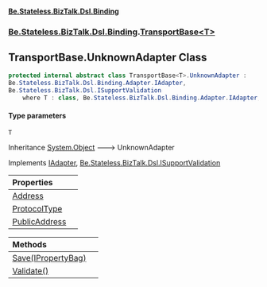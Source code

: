 #### [Be.Stateless.BizTalk.Dsl.Binding](README.md 'README')
### [Be.Stateless.BizTalk.Dsl.Binding](Be.Stateless.BizTalk.Dsl.Binding.md 'Be.Stateless.BizTalk.Dsl.Binding').[TransportBase&lt;T&gt;](TransportBase_T_.md 'Be.Stateless.BizTalk.Dsl.Binding.TransportBase<T>')

## TransportBase<T>.UnknownAdapter Class

```csharp
protected internal abstract class TransportBase<T>.UnknownAdapter :
Be.Stateless.BizTalk.Dsl.Binding.Adapter.IAdapter,
Be.Stateless.BizTalk.Dsl.ISupportValidation
    where T : class, Be.Stateless.BizTalk.Dsl.Binding.Adapter.IAdapter, Be.Stateless.BizTalk.Dsl.ISupportValidation
```
#### Type parameters

<a name='Be.Stateless.BizTalk.Dsl.Binding.TransportBase_T_.UnknownAdapter.T'></a>

`T`

Inheritance [System.Object](https://docs.microsoft.com/en-us/dotnet/api/System.Object 'System.Object') &#129106; UnknownAdapter

Implements [IAdapter](IAdapter.md 'Be.Stateless.BizTalk.Dsl.Binding.Adapter.IAdapter'), [Be.Stateless.BizTalk.Dsl.ISupportValidation](https://docs.microsoft.com/en-us/dotnet/api/Be.Stateless.BizTalk.Dsl.ISupportValidation 'Be.Stateless.BizTalk.Dsl.ISupportValidation')

| Properties | |
| :--- | :--- |
| [Address](TransportBase_T_.UnknownAdapter.Address.md 'Be.Stateless.BizTalk.Dsl.Binding.TransportBase<T>.UnknownAdapter.Address') | |
| [ProtocolType](TransportBase_T_.UnknownAdapter.ProtocolType.md 'Be.Stateless.BizTalk.Dsl.Binding.TransportBase<T>.UnknownAdapter.ProtocolType') | |
| [PublicAddress](TransportBase_T_.UnknownAdapter.PublicAddress.md 'Be.Stateless.BizTalk.Dsl.Binding.TransportBase<T>.UnknownAdapter.PublicAddress') | |

| Methods | |
| :--- | :--- |
| [Save(IPropertyBag)](TransportBase_T_.UnknownAdapter.Save(IPropertyBag).md 'Be.Stateless.BizTalk.Dsl.Binding.TransportBase<T>.UnknownAdapter.Save(Microsoft.BizTalk.Component.Interop.IPropertyBag)') | |
| [Validate()](TransportBase_T_.UnknownAdapter.Validate().md 'Be.Stateless.BizTalk.Dsl.Binding.TransportBase<T>.UnknownAdapter.Validate()') | |
